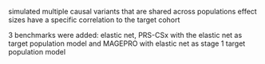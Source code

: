 simulated multiple causal variants that are shared across populations
effect sizes have a specific correlation to the target cohort 

3 benchmarks were added: elastic net, PRS-CSx with the elastic net as target population model and MAGEPRO with elastic net as stage 1 target population model
